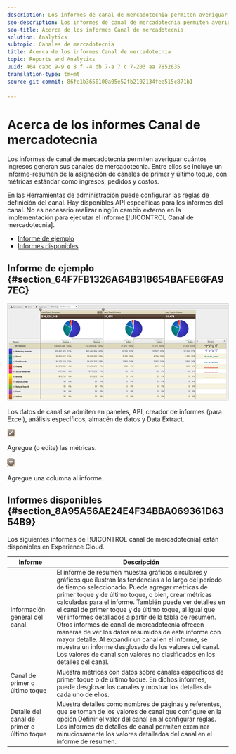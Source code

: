 ```yaml
---
description: Los informes de canal de mercadotecnia permiten averiguar cuántos ingresos generan sus canales de mercadotecnia. Entre ellos se incluye un informe-resumen de la asignación de canales de primer y último toque, con métricas estándar como ingresos, pedidos y costos.
seo-description: Los informes de canal de mercadotecnia permiten averiguar cuántos ingresos generan sus canales de mercadotecnia. Entre ellos se incluye un informe-resumen de la asignación de canales de primer y último toque, con métricas estándar como ingresos, pedidos y costos.
seo-title: Acerca de los informes Canal de mercadotecnia
solution: Analytics
subtopic: Canales de mercadotecnia
title: Acerca de los informes Canal de mercadotecnia
topic: Reports and Analytics
uuid: 464 cabc 9-9 e 8 f -4 db 7-a 7 c 7-203 aa 7852635
translation-type: tm+mt
source-git-commit: 86fe1b3650100a05e52fb2102134fee515c871b1

---
```



# Acerca de los informes Canal de mercadotecnia

Los informes de canal de mercadotecnia permiten averiguar cuántos ingresos generan sus canales de mercadotecnia. Entre ellos se incluye un informe-resumen de la asignación de canales de primer y último toque, con métricas estándar como ingresos, pedidos y costos.

En las Herramientas de administración puede configurar las reglas de definición del canal. Hay disponibles API específicas para los informes del canal. No es necesario realizar ningún cambio externo en la implementación para ejecutar el informe [!UICONTROL Canal de mercadotecnia].

* [Informe de ejemplo](../../components/c-marketing-channels/c-overview.md#section_64F7FB1326A64B318654BAFE66FA97EC)
* [Informes disponibles](../../components/c-marketing-channels/c-overview.md#section_8A95A56AE24E4F34BBA069361D6354B9)

## Informe de ejemplo {#section_64F7FB1326A64B318654BAFE66FA97EC}

![](assets/overview.png)

Los datos de canal se admiten en paneles, API, creador de informes (para Excel), análisis específicos, almacén de datos y Data Extract.

![](assets/metric_edit_icon.png)

Agregue (o edite) las métricas.

![](assets/add_column_icon.png)

Agregue una columna al informe.

## Informes disponibles {#section_8A95A56AE24E4F34BBA069361D6354B9}

Los siguientes informes de [!UICONTROL canal de mercadotecnia] están disponibles en Experience Cloud.

| Informe | Descripción |
|--- |--- |
| Información general del canal | El informe de resumen muestra gráficos circulares y gráficos que ilustran las tendencias a lo largo del período de tiempo seleccionado. Puede agregar métricas de primer toque y de último toque, o bien, crear métricas calculadas para el informe. También puede ver detalles en el canal de primer toque y de último toque, al igual que ver informes detallados a partir de la tabla de resumen. Otros informes de canal de mercadotecnia ofrecen maneras de ver los datos resumidos de este informe con mayor detalle.  Al expandir un canal en el informe, se muestra un informe desglosado de los valores del canal. Los valores de canal son valores no clasificados en los detalles del canal. |
| Canal de primer o último toque | Muestra métricas con datos sobre canales específicos de primer toque o de último toque. En dichos informes, puede desglosar los canales y mostrar los detalles de cada uno de ellos. |
| Detalle del canal de primer o último toque | Muestra detalles como nombres de páginas y referentes, que se toman de los valores de canal que configure en la opción Definir el valor del canal en al configurar reglas. Los informes de detalles de canal permiten examinar minuciosamente los valores detallados del canal en el informe de resumen. |